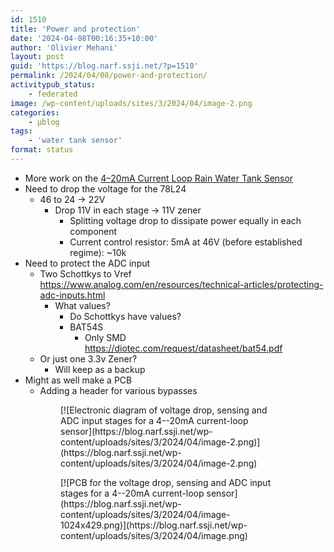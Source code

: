 ```yaml
---
id: 1510
title: 'Power and protection'
date: '2024-04-08T00:16:35+10:00'
author: 'Olivier Mehani'
layout: post
guid: 'https://blog.narf.ssji.net/?p=1510'
permalink: /2024/04/08/power-and-protection/
activitypub_status:
    - federated
image: /wp-content/uploads/sites/3/2024/04/image-2.png
categories:
    - µblog
tags:
    - 'water tank sensor'
format: status
---
```


- More work on the [4–20mA Current Loop Rain Water Tank Sensor](https://blog.narf.ssji.net/2023/11/11/4-20ma-current-loop-rain-water-tank-sensor/)
- Need to drop the voltage for the 78L24 
    - 46 to 24 -&gt; 22V 
        - Drop 11V in each stage -&gt; 11V zener 
            - Splitting voltage drop to dissipate power equally in each component
            - Current control resistor: 5mA at 46V (before established regime): ~10k
- Need to protect the ADC input 
    - Two Schottkys to Vref <https://www.analog.com/en/resources/technical-articles/protecting-adc-inputs.html>
        - What values? 
            - Do Schottkys have values?
            - BAT54S 
                - Only SMD <https://diotec.com/request/datasheet/bat54.pdf>
    - Or just one 3.3v Zener? 
        - Will keep as a backup
- Might as well make a PCB 
    - Adding a header for various bypasses

<figure class="wp-block-gallery has-nested-images columns-default is-cropped wp-block-gallery-17 is-layout-flex wp-block-gallery-is-layout-flex"><figure class="wp-block-image size-full">[![Electronic diagram of voltage drop, sensing and ADC input stages for a 4--20mA current-loop sensor](https://blog.narf.ssji.net/wp-content/uploads/sites/3/2024/04/image-2.png)](https://blog.narf.ssji.net/wp-content/uploads/sites/3/2024/04/image-2.png)</figure><figure class="wp-block-image size-large">[![PCB for the voltage drop, sensing and ADC input stages for a 4--20mA current-loop sensor](https://blog.narf.ssji.net/wp-content/uploads/sites/3/2024/04/image-1024x429.png)](https://blog.narf.ssji.net/wp-content/uploads/sites/3/2024/04/image.png)</figure></figure>
